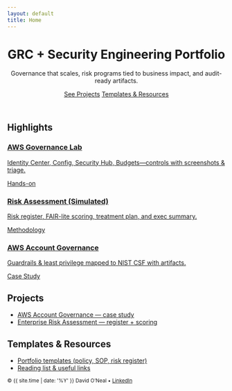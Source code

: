```yaml
---
layout: default
title: Home
---
```


<header class="hero">
  <div class="hero__inner">
    <h1>GRC + Security Engineering Portfolio</h1>
    <p class="lead">Governance that scales, risk programs tied to business impact, and audit-ready artifacts.</p>
    <div class="cta-row">
      <a class="btn btn-primary" href="#projects">See Projects</a>
      <a class="btn btn-ghost" href="#resources">Templates & Resources</a>
    </div>
  </div>
</header>

<section id="highlights" class="section">
  <h2>Highlights</h2>
  <div class="card-grid">
    <a class="card" href="{{ '/labs/' | relative_url }}">
      <h3>AWS Governance Lab</h3>
      <p>Identity Center, Config, Security Hub, Budgets—controls with screenshots & triage.</p>
      <span class="pill">Hands-on</span>
    </a>
    <a class="card" href="{{ '/projects/risk-assessment/' | relative_url }}">
      <h3>Risk Assessment (Simulated)</h3>
      <p>Risk register, FAIR-lite scoring, treatment plan, and exec summary.</p>
      <span class="pill">Methodology</span>
    </a>
    <a class="card" href="{{ '/projects/aws-account-governance' | relative_url }}">
      <h3>AWS Account Governance</h3>
      <p>Guardrails & least privilege mapped to NIST CSF with artifacts.</p>
      <span class="pill">Case Study</span>
    </a>
  </div>
</section>

<section id="projects" class="section">
  <h2>Projects</h2>
  <ul class="arrow-list">
    <li><a href="{{ '/projects/aws-account-governance' | relative_url }}">AWS Account Governance — case study</a></li>
    <li><a href="{{ '/projects/risk-assessment' | relative_url }}">Enterprise Risk Assessment — register + scoring</a></li>
  </ul>
</section>

<section id="resources" class="section">
  <h2>Templates & Resources</h2>
  <ul class="arrow-list">
    <li><a href="{{ '/portfolio-templates/' | relative_url }}">Portfolio templates (policy, SOP, risk register)</a></li>
    <li><a href="{{ '/resources/' | relative_url }}">Reading list & useful links</a></li>
  </ul>
</section>

<footer class="site-foot">
  <small>© {{ site.time | date: '%Y' }} David O’Neal • <a href="https://www.linkedin.com/in/david-oneal/" target="_blank" rel="noopener">LinkedIn</a></small>
</footer>
